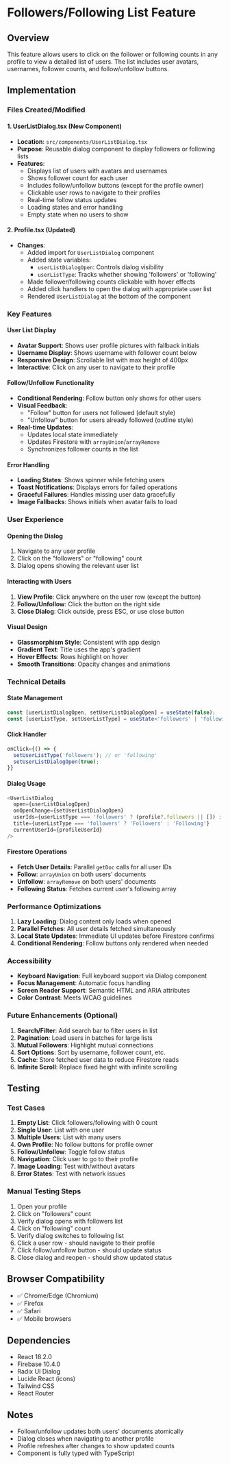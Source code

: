 # Followers/Following List Feature

## Overview
This feature allows users to click on the follower or following counts in any profile to view a detailed list of users. The list includes user avatars, usernames, follower counts, and follow/unfollow buttons.

## Implementation

### Files Created/Modified

#### 1. **UserListDialog.tsx** (New Component)
- **Location**: `src/components/UserListDialog.tsx`
- **Purpose**: Reusable dialog component to display followers or following lists
- **Features**:
  - Displays list of users with avatars and usernames
  - Shows follower count for each user
  - Includes follow/unfollow buttons (except for the profile owner)
  - Clickable user rows to navigate to their profiles
  - Real-time follow status updates
  - Loading states and error handling
  - Empty state when no users to show

#### 2. **Profile.tsx** (Updated)
- **Changes**:
  - Added import for `UserListDialog` component
  - Added state variables:
    - `userListDialogOpen`: Controls dialog visibility
    - `userListType`: Tracks whether showing 'followers' or 'following'
  - Made follower/following counts clickable with hover effects
  - Added click handlers to open the dialog with appropriate user list
  - Rendered `UserListDialog` at the bottom of the component

### Key Features

#### User List Display
- **Avatar Support**: Shows user profile pictures with fallback initials
- **Username Display**: Shows username with follower count below
- **Responsive Design**: Scrollable list with max height of 400px
- **Interactive**: Click on any user to navigate to their profile

#### Follow/Unfollow Functionality
- **Conditional Rendering**: Follow button only shows for other users
- **Visual Feedback**: 
  - "Follow" button for users not followed (default style)
  - "Unfollow" button for users already followed (outline style)
- **Real-time Updates**: 
  - Updates local state immediately
  - Updates Firestore with `arrayUnion`/`arrayRemove`
  - Synchronizes follower counts in the list

#### Error Handling
- **Loading States**: Shows spinner while fetching users
- **Toast Notifications**: Displays errors for failed operations
- **Graceful Failures**: Handles missing user data gracefully
- **Image Fallbacks**: Shows initials when avatar fails to load

### User Experience

#### Opening the Dialog
1. Navigate to any user profile
2. Click on the "followers" or "following" count
3. Dialog opens showing the relevant user list

#### Interacting with Users
1. **View Profile**: Click anywhere on the user row (except the button)
2. **Follow/Unfollow**: Click the button on the right side
3. **Close Dialog**: Click outside, press ESC, or use close button

#### Visual Design
- **Glassmorphism Style**: Consistent with app design
- **Gradient Text**: Title uses the app's gradient
- **Hover Effects**: Rows highlight on hover
- **Smooth Transitions**: Opacity changes and animations

### Technical Details

#### State Management
```typescript
const [userListDialogOpen, setUserListDialogOpen] = useState(false);
const [userListType, setUserListType] = useState<'followers' | 'following'>('followers');
```

#### Click Handler
```typescript
onClick={() => {
  setUserListType('followers'); // or 'following'
  setUserListDialogOpen(true);
}}
```

#### Dialog Usage
```typescript
<UserListDialog
  open={userListDialogOpen}
  onOpenChange={setUserListDialogOpen}
  userIds={userListType === 'followers' ? (profile?.followers || []) : (profile?.following || [])}
  title={userListType === 'followers' ? 'Followers' : 'Following'}
  currentUserId={profileUserId}
/>
```

#### Firestore Operations
- **Fetch User Details**: Parallel `getDoc` calls for all user IDs
- **Follow**: `arrayUnion` on both users' documents
- **Unfollow**: `arrayRemove` on both users' documents
- **Following Status**: Fetches current user's following array

### Performance Optimizations

1. **Lazy Loading**: Dialog content only loads when opened
2. **Parallel Fetches**: All user details fetched simultaneously
3. **Local State Updates**: Immediate UI updates before Firestore confirms
4. **Conditional Rendering**: Follow buttons only rendered when needed

### Accessibility

- **Keyboard Navigation**: Full keyboard support via Dialog component
- **Focus Management**: Automatic focus handling
- **Screen Reader Support**: Semantic HTML and ARIA attributes
- **Color Contrast**: Meets WCAG guidelines

### Future Enhancements (Optional)

1. **Search/Filter**: Add search bar to filter users in list
2. **Pagination**: Load users in batches for large lists
3. **Mutual Followers**: Highlight mutual connections
4. **Sort Options**: Sort by username, follower count, etc.
5. **Cache**: Store fetched user data to reduce Firestore reads
6. **Infinite Scroll**: Replace fixed height with infinite scrolling

## Testing

### Test Cases

1. **Empty List**: Click followers/following with 0 count
2. **Single User**: List with one user
3. **Multiple Users**: List with many users
4. **Own Profile**: No follow buttons for profile owner
5. **Follow/Unfollow**: Toggle follow status
6. **Navigation**: Click user to go to their profile
7. **Image Loading**: Test with/without avatars
8. **Error States**: Test with network issues

### Manual Testing Steps

1. Open your profile
2. Click on "followers" count
3. Verify dialog opens with followers list
4. Click on "following" count
5. Verify dialog switches to following list
6. Click a user row - should navigate to their profile
7. Click follow/unfollow button - should update status
8. Close dialog and reopen - should show updated status

## Browser Compatibility

- ✅ Chrome/Edge (Chromium)
- ✅ Firefox
- ✅ Safari
- ✅ Mobile browsers

## Dependencies

- React 18.2.0
- Firebase 10.4.0
- Radix UI Dialog
- Lucide React (icons)
- Tailwind CSS
- React Router

## Notes

- Follow/unfollow updates both users' documents atomically
- Dialog closes when navigating to another profile
- Profile refreshes after changes to show updated counts
- Component is fully typed with TypeScript
